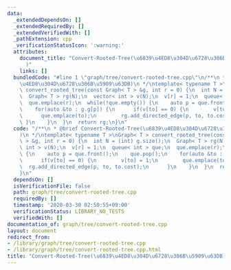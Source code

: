 ```yaml
---
data:
  _extendedDependsOn: []
  _extendedRequiredBy: []
  _extendedVerifiedWith: []
  _pathExtension: cpp
  _verificationStatusIcon: ':warning:'
  attributes:
    document_title: "Convert-Rooted-Tree(\u6839\u4ED8\u304D\u6728\u306B\u5909\u63DB\
      )"
    links: []
  bundledCode: "#line 1 \"graph/tree/convert-rooted-tree.cpp\"\n/**\n * @brief Convert-Rooted-Tree(\u6839\
    \u4ED8\u304D\u6728\u306B\u5909\u63DB)\n */\ntemplate< typename T >\nGraph< T >\
    \ convert_rooted_tree(const Graph< T > &g, int r = 0) {\n  int N = (int) g.size();\n\
    \  Graph< T > rg(N);\n  vector< int > v(N);\n  v[r] = 1;\n  queue< int > que;\n\
    \  que.emplace(r);\n  while(!que.empty()) {\n    auto p = que.front();\n    que.pop();\n\
    \    for(auto &to : g.g[p]) {\n      if(v[to] == 0) {\n        v[to] = 1;\n  \
    \      que.emplace(to);\n        rg.add_directed_edge(p, to, to.cost);\n     \
    \ }\n    }\n  }\n  return rg;\n}\n"
  code: "/**\n * @brief Convert-Rooted-Tree(\u6839\u4ED8\u304D\u6728\u306B\u5909\u63DB\
    )\n */\ntemplate< typename T >\nGraph< T > convert_rooted_tree(const Graph< T\
    \ > &g, int r = 0) {\n  int N = (int) g.size();\n  Graph< T > rg(N);\n  vector<\
    \ int > v(N);\n  v[r] = 1;\n  queue< int > que;\n  que.emplace(r);\n  while(!que.empty())\
    \ {\n    auto p = que.front();\n    que.pop();\n    for(auto &to : g.g[p]) {\n\
    \      if(v[to] == 0) {\n        v[to] = 1;\n        que.emplace(to);\n      \
    \  rg.add_directed_edge(p, to, to.cost);\n      }\n    }\n  }\n  return rg;\n\
    }\n"
  dependsOn: []
  isVerificationFile: false
  path: graph/tree/convert-rooted-tree.cpp
  requiredBy: []
  timestamp: '2020-03-30 02:50:55+09:00'
  verificationStatus: LIBRARY_NO_TESTS
  verifiedWith: []
documentation_of: graph/tree/convert-rooted-tree.cpp
layout: document
redirect_from:
- /library/graph/tree/convert-rooted-tree.cpp
- /library/graph/tree/convert-rooted-tree.cpp.html
title: "Convert-Rooted-Tree(\u6839\u4ED8\u304D\u6728\u306B\u5909\u63DB)"
---
```

